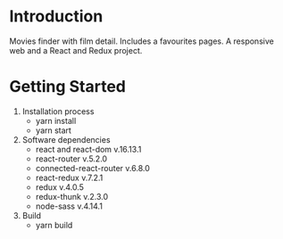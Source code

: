 # Introduction 
Movies finder with film detail. Includes a favourites pages. A responsive web and a React and Redux project.

# Getting Started
1.	Installation process
    - yarn install
    - yarn start 
2.	Software dependencies
    - react and react-dom v.16.13.1
    - react-router v.5.2.0
    - connected-react-router v.6.8.0
    - react-redux v.7.2.1
    - redux v.4.0.5
    - redux-thunk v.2.3.0
    - node-sass v.4.14.1
3.	Build
    - yarn build